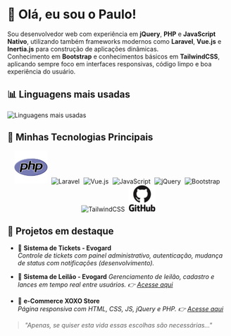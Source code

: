 # 👋 Olá, eu sou o Paulo!

Sou desenvolvedor web com experiência em **jQuery**, **PHP** e **JavaScript Nativo**, utilizando também frameworks modernos como **Laravel**, **Vue.js** e **Inertia.js** para construção de aplicações dinâmicas.  
Conhecimento em **Bootstrap** e conhecimentos básicos em **TailwindCSS**, aplicando sempre foco em interfaces responsivas, código limpo e boa experiência do usuário.

## 📊 Linguagens mais usadas

![Linguagens mais usadas](https://github-readme-stats.vercel.app/api/top-langs/?username=pccardoso&theme=radical&layout=compact)

## 🚀 Minhas Tecnologias Principais

<p align="center">
  <!-- PHP -->
  <img src="https://github.com/devicons/devicon/blob/master/icons/php/php-original.svg" width="75" style="margin-right:5px" alt="PHP"/>

  <!-- Laravel (imagem alternativa) -->
  <img src="https://static-00.iconduck.com/assets.00/laravel-icon-497x512-uwybstke.png" width="65" style="margin-right:5px" alt="Laravel"/>

  <!-- Vue.js -->
  <img src="https://cdn.jsdelivr.net/gh/devicons/devicon/icons/vuejs/vuejs-original.svg" width="70" style="margin-right:5px" alt="Vue.js"/>

  <!-- JavaScript -->
  <img src="https://cdn.jsdelivr.net/gh/devicons/devicon/icons/javascript/javascript-original.svg" width="70" style="margin-right:5px" alt="JavaScript"/>

  <!-- jQuery -->
  <img src="https://cdn.jsdelivr.net/gh/devicons/devicon/icons/jquery/jquery-original.svg" width="70" style="margin-right:5px" alt="jQuery"/>

  <!-- Bootstrap -->
  <img src="https://cdn.jsdelivr.net/gh/devicons/devicon/icons/bootstrap/bootstrap-original.svg" width="70" style="margin-right:5px" alt="Bootstrap"/>

  <!-- TailwindCSS (imagem alternativa) -->
  <img src="https://www.vectorlogo.zone/logos/tailwindcss/tailwindcss-icon.svg" width="70" style="margin-right:5px" alt="TailwindCSS"/>

  <!-- GitHub -->
  <img src="https://github.com/devicons/devicon/blob/master/icons/github/github-original-wordmark.svg" width="60" alt="GitHub"/>
</p>

## 📂 Projetos em destaque

- 🎫 **Sistema de Tickets - Evogard**  
  *Controle de tickets com painel administrativo, autenticação, mudança de status com notificações (desenvolvimento).*

- 💸 **Sistema de Leilão - Evogard**
  *Gerenciamento de leilão, cadastro e lances em tempo real entre usuários.*
  *👉 [Acesse aqui](https://www.usexoxo.com.br/leilao/index.php)*

- 💎 **e-Commerce XOXO Store**  
  *Página responsiva com HTML, CSS, JS, jQuery e PHP.*
  *👉 [Acesse aqui](https://www.usexoxo.com.br/app/page/index.php)*

> *"Apenas, se quiser esta vida essas escolhas são necessárias..."*
